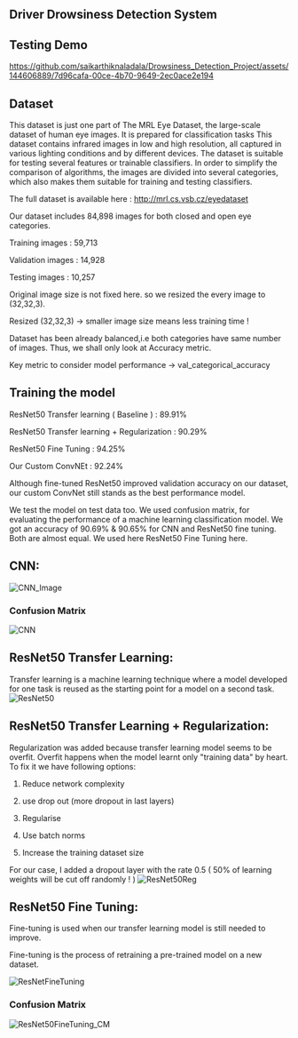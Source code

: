 ## Driver Drowsiness Detection System
## Testing Demo

https://github.com/saikarthiknaladala/Drowsiness_Detection_Project/assets/144606889/7d96cafa-00ce-4b70-9649-2ec0ace2e194



## Dataset

This dataset is just one part of The MRL Eye Dataset, the large-scale dataset of human eye images. It is prepared for classification tasks This dataset contains infrared images in low and high resolution, all captured in various lighting conditions and by different devices. The dataset is suitable for testing several features or trainable classifiers. In order to simplify the comparison of algorithms, the images are divided into several categories, which also makes them suitable for training and testing classifiers.

The full dataset is available here : http://mrl.cs.vsb.cz/eyedataset

Our dataset includes 84,898 images for both closed and open eye categories.

Training images : 59,713

Validation images : 14,928

Testing images : 10,257

Original image size is not fixed here. so we resized the every image to (32,32,3).

Resized (32,32,3) -> smaller image size means less training time !

Dataset has been already balanced,i.e both categories have same number of images. Thus, we shall only look at Accuracy metric.

Key metric to consider model performance -> val_categorical_accuracy

## Training the model


ResNet50 Transfer learning ( Baseline ) : 89.91%

ResNet50 Transfer learning + Regularization : 90.29%

ResNet50 Fine Tuning : 94.25%

Our Custom ConvNEt : 92.24%

Although fine-tuned ResNet50 improved validation accuracy on our dataset, our custom ConvNet still stands as the best performance model.

We test the model on test data too. We used confusion matrix, for evaluating the performance of a machine learning classification model. We got an accuracy of 90.69% & 90.65% for CNN and ResNet50 fine tuning. Both are almost equal. We used here ResNet50 Fine Tuning here. 

## CNN:
![CNN_Image](https://github.com/saikarthiknaladala/Drowsiness_Detection_Project/assets/144606889/a7cabbf7-15a2-4894-b53f-5d3fc77301b9)

### Confusion Matrix
![CNN](https://github.com/saikarthiknaladala/Drowsiness_Detection_Project/assets/144606889/2eda205e-1d18-4798-8200-1be6ae3abe8e)

## ResNet50 Transfer Learning:
Transfer learning is a machine learning technique where a model developed for one task is reused as the starting point for a model on a second task. 
![ResNet50](https://github.com/saikarthiknaladala/Drowsiness_Detection_Project/assets/144606889/880732aa-077e-4126-a025-8a4a54a174f9)

## ResNet50 Transfer Learning + Regularization:
Regularization was added because transfer learning model seems to be overfit. Overfit happens when the model learnt only "training data" by heart.
To fix it we have following options:

1. Reduce network complexity

2. use drop out (more dropout in last layers)

3. Regularise

4. Use batch norms

5. Increase the training dataset size
                              
For our case, I added a dropout layer with the rate 0.5 ( 50% of learning weights will be cut off randomly ! )
![ResNet50Reg](https://github.com/saikarthiknaladala/Drowsiness_Detection_Project/assets/144606889/a3256223-4460-4d90-823f-972334ba879e)

## ResNet50 Fine Tuning:
Fine-tuning is used when our transfer learning model is still needed to improve.

Fine-tuning is the process of retraining a pre-trained model on a new dataset. 

![ResNetFineTuning](https://github.com/saikarthiknaladala/Drowsiness_Detection_Project/assets/144606889/946e7eb4-bd8f-4ca1-8d20-6a855b5272df)


### Confusion Matrix
![ResNet50FineTuning_CM](https://github.com/saikarthiknaladala/Drowsiness_Detection_Project/assets/144606889/49ecc6c7-c80a-4350-839b-10e110b90e4c)

